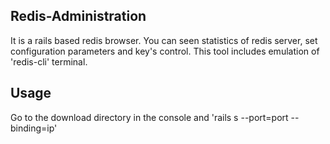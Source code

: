<h2>Redis-Administration</h2>
It is a rails based redis browser. You can seen statistics of redis server, set configuration parameters and key's control.
This tool includes emulation of 'redis-cli' terminal.
<h2>Usage</h2> 
Go to the download directory in the console and 'rails s --port=port --binding=ip' 